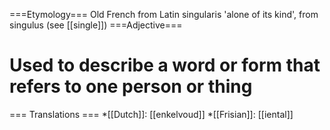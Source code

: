 ===Etymology===
Old French from Latin singularis 'alone of its kind', from singulus (see [[single]])
===Adjective===
# Used to describe a word or form that refers to one person or thing
=== Translations ===
*[[Dutch]]: [[enkelvoud]]
*[[Frisian]]: [[iental]]